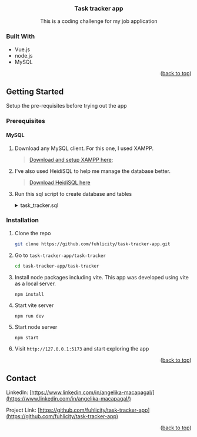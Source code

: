 <!-- Improved compatibility of back to top link: See: https://github.com/othneildrew/Best-README-Template/pull/73 -->
<a name="readme-top"></a>

<!-- PROJECT LOGO -->
<br />
<div align="center">
  
<h3 align="center">Task tracker app</h3>

  <p align="center">
    This is a coding challenge for my job application
  </p>
</div>


### Built With

* Vue.js
* node.js
* MySQL

<p align="right">(<a href="#readme-top">back to top</a>)</p>



<!-- GETTING STARTED -->
## Getting Started
Setup the pre-requisites before trying out the app

### Prerequisites
#### MySQL
1. Download any MySQL client. For this one, I used XAMPP.
    > [Download and setup XAMPP here](https://www.apachefriends.org/download.html);
2. I've also used HeidiSQL to help me manage the database better.
    > [Download HeidiSQL here](https://www.apachefriends.org/download.html)
3. Run this sql script to create database and tables
    <details>
      <summary>task_tracker.sql</summary>

        ```
        -- --------------------------------------------------------
        -- Host:                         127.0.0.1
        -- Server version:               10.4.28-MariaDB - mariadb.org binary distribution
        -- Server OS:                    Win64
        -- HeidiSQL Version:             12.5.0.6677
        -- --------------------------------------------------------

        /*!40101 SET @OLD_CHARACTER_SET_CLIENT=@@CHARACTER_SET_CLIENT */;
        /*!40101 SET NAMES utf8 */;
        /*!50503 SET NAMES utf8mb4 */;
        /*!40103 SET @OLD_TIME_ZONE=@@TIME_ZONE */;
        /*!40103 SET TIME_ZONE='+00:00' */;
        /*!40014 SET @OLD_FOREIGN_KEY_CHECKS=@@FOREIGN_KEY_CHECKS, FOREIGN_KEY_CHECKS=0 */;
        /*!40101 SET @OLD_SQL_MODE=@@SQL_MODE, SQL_MODE='NO_AUTO_VALUE_ON_ZERO' */;
        /*!40111 SET @OLD_SQL_NOTES=@@SQL_NOTES, SQL_NOTES=0 */;


        -- Dumping database structure for time_tracker
        CREATE DATABASE IF NOT EXISTS `time_tracker` /*!40100 DEFAULT CHARACTER SET utf8mb4 COLLATE utf8mb4_bin */;
        USE `time_tracker`;

        -- Dumping structure for table time_tracker.t_member
        CREATE TABLE IF NOT EXISTS `t_member` (
          `member_id` int(10) NOT NULL AUTO_INCREMENT,
          `created_at` timestamp NOT NULL DEFAULT current_timestamp(),
          `first_name` varchar(255) NOT NULL,
          `last_name` varchar(255) NOT NULL,
          `username` varchar(255) NOT NULL,
          `password` varchar(255) NOT NULL DEFAULT 'NULL',
          PRIMARY KEY (`member_id`)
        ) ENGINE=InnoDB AUTO_INCREMENT=27 DEFAULT CHARSET=utf8mb4 COLLATE=utf8mb4_bin;

        -- Dumping data for table time_tracker.t_member: ~0 rows (approximately)

        -- Dumping structure for table time_tracker.t_project
        CREATE TABLE IF NOT EXISTS `t_project` (
          `project_id` int(10) NOT NULL AUTO_INCREMENT,
          `created_at` timestamp NOT NULL DEFAULT current_timestamp(),
          `project_name` varchar(255) NOT NULL,
          `color` enum('blue','orange','red','green') NOT NULL,
          PRIMARY KEY (`project_id`)
        ) ENGINE=InnoDB AUTO_INCREMENT=5 DEFAULT CHARSET=utf8mb4 COLLATE=utf8mb4_bin;

        -- Dumping data for table time_tracker.t_project: ~4 rows (approximately)
        INSERT INTO `t_project` (`project_id`, `created_at`, `project_name`, `color`) VALUES
          (1, '2023-06-07 03:38:01', 'Turbo Guacamole', 'orange'),
          (2, '2023-06-07 03:38:13', 'Redesigned Happiness', 'blue'),
          (3, '2023-06-07 03:38:31', 'Glowing Palm Tree', 'green'),
          (4, '2023-06-07 03:39:36', 'Bookish Waddle', 'red');

        -- Dumping structure for table time_tracker.t_task
        CREATE TABLE IF NOT EXISTS `t_task` (
          `task_id` int(10) NOT NULL AUTO_INCREMENT,
          `created_at` timestamp NOT NULL DEFAULT current_timestamp(),
          `member_id` int(11) NOT NULL,
          `project_id` int(11) NOT NULL,
          `log_datetime` datetime NOT NULL,
          `task_name` varchar(255) NOT NULL,
          `task_description` varchar(500) NOT NULL DEFAULT 'NULL',
          `hours` varchar(255) NOT NULL DEFAULT 'NULL',
          PRIMARY KEY (`task_id`),
          KEY `FK_t_task_t_member` (`member_id`),
          KEY `FK_t_task_t_project` (`project_id`),
          CONSTRAINT `FK_t_task_t_member` FOREIGN KEY (`member_id`) REFERENCES `t_member` (`member_id`) ON DELETE CASCADE ON UPDATE CASCADE,
          CONSTRAINT `FK_t_task_t_project` FOREIGN KEY (`project_id`) REFERENCES `t_project` (`project_id`) ON DELETE CASCADE ON UPDATE CASCADE
        ) ENGINE=InnoDB AUTO_INCREMENT=29 DEFAULT CHARSET=utf8mb4 COLLATE=utf8mb4_bin;

        -- Dumping data for table time_tracker.t_task: ~0 rows (approximately)

        /*!40103 SET TIME_ZONE=IFNULL(@OLD_TIME_ZONE, 'system') */;
        /*!40101 SET SQL_MODE=IFNULL(@OLD_SQL_MODE, '') */;
        /*!40014 SET FOREIGN_KEY_CHECKS=IFNULL(@OLD_FOREIGN_KEY_CHECKS, 1) */;
        /*!40101 SET CHARACTER_SET_CLIENT=@OLD_CHARACTER_SET_CLIENT */;
        /*!40111 SET SQL_NOTES=IFNULL(@OLD_SQL_NOTES, 1) */;

        ```
    </details>
  
 
### Installation
1. Clone the repo
   ```sh
   git clone https://github.com/fuhlicity/task-tracker-app.git
   ```
2. Go to `task-tracker-app/task-tracker`
   ```sh
   cd task-tracker-app/task-tracker
   ```
3. Install node packages including vite. This app was developed using vite as a local server.
   ```node
   npm install
   ```
4. Start vite server
   ```node
   npm run dev
   ```
5. Start node server
   ```node
   npm start
   ```
6. Visit `http://127.0.0.1:5173` and start exploring the app

<p align="right">(<a href="#readme-top">back to top</a>)</p>


<!-- CONTACT -->
## Contact

LinkedIn: [https://www.linkedin.com/in/angelika-macapagal/](https://www.linkedin.com/in/angelika-macapagal/)

Project Link: [https://github.com/fuhlicity/task-tracker-app](https://github.com/fuhlicity/task-tracker-app)

<p align="right">(<a href="#readme-top">back to top</a>)</p>

